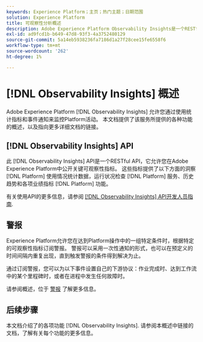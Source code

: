 ```yaml
---
keywords: Experience Platform；主页；热门主题；日期范围
solution: Experience Platform
title: 可观察性分析概述
description: Adobe Experience Platform Observability Insights是一个RESTful API，允许您在Platform活动中公开关键量度。 这些量度提供了对Platform使用统计数据、Platform服务的运行状况检查、历史趋势和各种Platform功能的绩效指标的洞察。
exl-id: ad9fcd1b-b649-47d8-93f3-4a3752480129
source-git-commit: 5a14eb5938236fa7186d1a27f28cee15fe6558f6
workflow-type: tm+mt
source-wordcount: '262'
ht-degree: 1%

---
```


# [!DNL Observability Insights] 概述

Adobe Experience Platform [!DNL Observability Insights] 允许您通过使用统计指标和事件通知来监控Platform活动。 本文档提供了该服务所提供的各种功能的概述，以及指向更多详细文档的链接。

## [!DNL Observability Insights] API

此 [!DNL Observability Insights] API是一个RESTful API，它允许您在Adobe Experience Platform中公开关键可观察性指标。 这些指标提供了以下方面的洞察 [!DNL Platform] 使用情况统计数据，运行状况检查 [!DNL Platform] 服务、历史趋势和各项业绩指标 [!DNL Platform] 功能。

有关使用API的更多信息，请参阅 [[!DNL Observability Insights] API开发人员指南](./api/overview.md).

## 警报

Experience Platform允许您在达到Platform操作中的一组特定条件时，根据特定的可观察性指标订阅警报。 警报可以采用一次性通知的形式，也可以在预定义的时间间隔内重复出现，直到触发警报的条件得到解决为止。

通过订阅警报，您可以为以下事件设置自己的下游协议：作业完成时、达到工作流中的某个里程碑时，或者在进程中发生任何故障时。

请参阅概述，位于 [警报](./alerts/overview.md) 了解更多信息。

## 后续步骤

本文档介绍了的各项功能 [!DNL Observability Insights]. 请参阅本概述中链接的文档，了解有关每个功能的更多信息。
